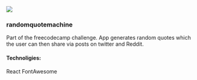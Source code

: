 <img src="https://design-style-guide.freecodecamp.org/downloads/fcc_secondary_large.jpg" />

### randomquotemachine

Part of the freecodecamp challenge. App generates random quotes which the user can then share via posts on twitter and Reddit. 

#### Technoligies:

React
FontAwesome


